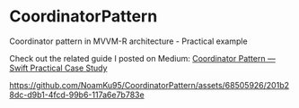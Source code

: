 # CoordinatorPattern
Coordinator pattern in MVVM-R architecture - Practical example

Check out the related guide I posted on Medium: [Coordinator Pattern — Swift Practical Case Study](https://medium.com/@noamkurtzer/coordinator-design-pattern-swift-practical-case-study-e73aebaf3979)

https://github.com/NoamKu95/CoordinatorPattern/assets/68505926/201b28dc-d9b1-4fcd-99b6-117a6e7b783e
